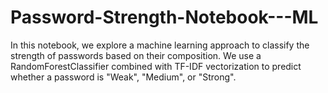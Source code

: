 # Password-Strength-Notebook---ML
In this notebook, we explore a machine learning approach to classify the strength of passwords based on their composition. We use a RandomForestClassifier combined with TF-IDF vectorization to predict whether a password is "Weak", "Medium", or "Strong".
